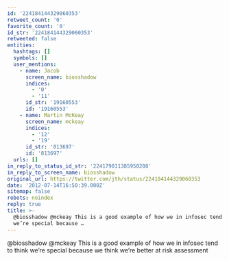 ```yaml
---
id: '224184144329060353'
retweet_count: '0'
favorite_count: '0'
id_str: '224184144329060353'
retweeted: false
entities:
  hashtags: []
  symbols: []
  user_mentions:
    - name: Jacob
      screen_name: biosshadow
      indices:
        - '0'
        - '11'
      id_str: '19160553'
      id: '19160553'
    - name: Martin McKeay
      screen_name: mckeay
      indices:
        - '12'
        - '19'
      id_str: '813697'
      id: '813697'
  urls: []
in_reply_to_status_id_str: '224179011385950208'
in_reply_to_screen_name: biosshadow
original_url: https://twitter.com/jth/status/224184144329060353
date: '2012-07-14T16:50:39.000Z'
sitemap: false
robots: noindex
reply: true
title: >-
  @biosshadow @mckeay This is a good example of how we in infosec tend to think
  we’re special because …
---
```


@biosshadow @mckeay This is a good example of how we in infosec tend to think we’re special because we think we’re better at risk assessment